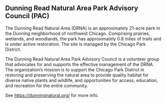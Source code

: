 ## Dunning Read Natural Area Park Advisory Council (PAC)

The Dunning Read Natural Area (DRNA) is an approximately 21-acre park in the Dunning neighborhood of northwest Chicago. Comprising prairies, wetlands, and woodlands, the park has approximately 0.8 miles of trails and is under active restoration. The site is managed by the Chicago Park District.

The Dunning Read Natural Area Park Advisory Council is a volunteer group that advocates for and supports the effective management of the DRNA. The organization’s mission is to support the Chicago Park District in restoring and preserving the natural area to provide quality habitat for diverse native plants and wildlife, and opportunities for access, education, and recreation for the entire community.​

See https://dunningnatural.org/ for more info.
